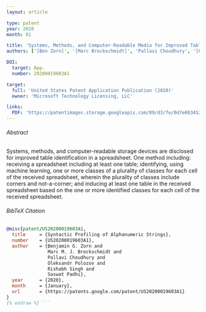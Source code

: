 ```yaml
---
layout: article

type: patent
year: 2020
month: 01

title: 'Systems, Methods, and Computer-Readable Media for Improved Table Identification Using a Neural Network'
authors: ['[Ben Zorn]', '[Marc Brockschmidt]', 'Pallavi Choudhury', '[Oleksandr Polozov]', '[Rishabh Singh]', 'Saswat Padhi']

DOI:
  target: App.
  number: 20200019603A1

target:
  full: 'United States Patent Application Publication (2020)'
  owner: 'Microsoft Technology Licensing, LLC'

links:
  PDF: 'https://patentimages.storage.googleapis.com/89/d3/fe/0d7e08345217e9/US20200019603A1.pdf'
---
```


###### Abstract

Systems, methods, and computer-readable storage devices are disclosed
for improved table identification in a spreadsheet.
One method including: receiving a spreadsheet including at least one table;
identifying, using machine learning, one or more classes of a plurality of classes
for each cell of the received spreadsheet, wherein the plurality of classes
include corners and not-a-corner;
and inducing at least one table in the received spreadsheet
based on the one or more identified classes for each cell of the received spreadsheet.


###### BibTeX Citation

```bibtex {% raw %}
@misc{patent/US20200019603A1,
  title     = {Syntactic Profiling of Alphanumeric Strings},
  number    = {US20200019603A1},
  author    = {Benjamin G. Zorn and
               Marc M. J. Brockschmidt and
               Pallavi Choudhury and
               Oleksandr Polozov and
               Rishabh Singh and
               Saswat Padhi},
  year      = {2020},
  month     = {January},
  url       = {https://patents.google.com/patent/US20200019603A1}
}
{% endraw %} ```